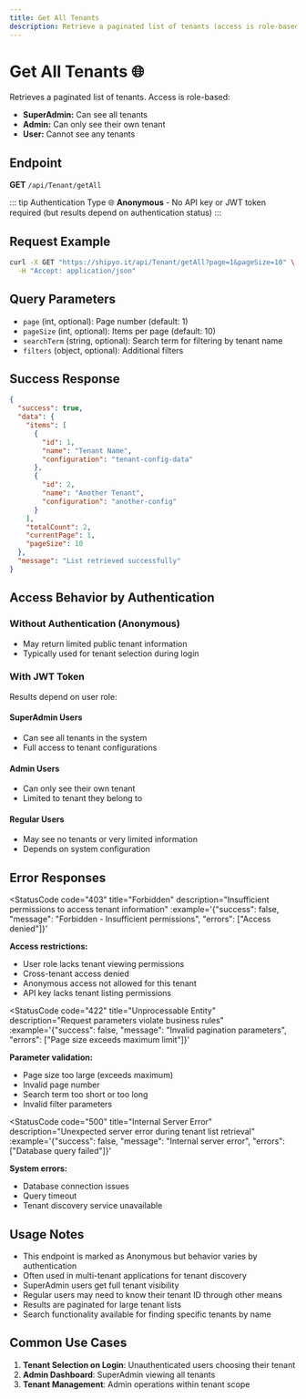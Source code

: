 ```yaml
---
title: Get All Tenants
description: Retrieve a paginated list of tenants (access is role-based)
---
```


# Get All Tenants 🌐

Retrieves a paginated list of tenants. Access is role-based:
- **SuperAdmin:** Can see all tenants
- **Admin:** Can only see their own tenant
- **User:** Cannot see any tenants

## Endpoint
**GET** `/api/Tenant/getAll`

<HeaderBadge 
  type="anonymous" 
  icon="🌐" 
  label="Anonymous"
  :headers="['Accept: application/json']"
/>

::: tip Authentication Type
🌐 **Anonymous** - No API key or JWT token required (but results depend on authentication status)
:::

## Request Example
```bash
curl -X GET "https://shipyo.it/api/Tenant/getAll?page=1&pageSize=10" \
  -H "Accept: application/json"
```

## Query Parameters
- `page` (int, optional): Page number (default: 1)
- `pageSize` (int, optional): Items per page (default: 10)
- `searchTerm` (string, optional): Search term for filtering by tenant name
- `filters` (object, optional): Additional filters

## Success Response
```json
{
  "success": true,
  "data": {
    "items": [
      {
        "id": 1,
        "name": "Tenant Name",
        "configuration": "tenant-config-data"
      },
      {
        "id": 2,
        "name": "Another Tenant",
        "configuration": "another-config"
      }
    ],
    "totalCount": 2,
    "currentPage": 1,
    "pageSize": 10
  },
  "message": "List retrieved successfully"
}
```

## Access Behavior by Authentication

### Without Authentication (Anonymous)
- May return limited public tenant information
- Typically used for tenant selection during login

### With JWT Token
Results depend on user role:

#### SuperAdmin Users
- Can see all tenants in the system
- Full access to tenant configurations

#### Admin Users  
- Can only see their own tenant
- Limited to tenant they belong to

#### Regular Users
- May see no tenants or very limited information
- Depends on system configuration

## Error Responses

<StatusCode 
  code="403" 
  title="Forbidden"
  description="Insufficient permissions to access tenant information"
  :example='{"success": false, "message": "Forbidden - Insufficient permissions", "errors": ["Access denied"]}'
>

**Access restrictions:**
- User role lacks tenant viewing permissions
- Cross-tenant access denied  
- Anonymous access not allowed for this tenant
- API key lacks tenant listing permissions

</StatusCode>

<StatusCode 
  code="422" 
  title="Unprocessable Entity"
  description="Request parameters violate business rules"
  :example='{"success": false, "message": "Invalid pagination parameters", "errors": ["Page size exceeds maximum limit"]}'
>

**Parameter validation:**
- Page size too large (exceeds maximum)
- Invalid page number
- Search term too short or too long
- Invalid filter parameters

</StatusCode>

<StatusCode 
  code="500" 
  title="Internal Server Error"
  description="Unexpected server error during tenant list retrieval"
  :example='{"success": false, "message": "Internal server error", "errors": ["Database query failed"]}'
>

**System errors:**
- Database connection issues
- Query timeout
- Tenant discovery service unavailable

</StatusCode>

## Usage Notes

- This endpoint is marked as Anonymous but behavior varies by authentication
- Often used in multi-tenant applications for tenant discovery
- SuperAdmin users get full tenant visibility
- Regular users may need to know their tenant ID through other means
- Results are paginated for large tenant lists
- Search functionality available for finding specific tenants by name

## Common Use Cases

1. **Tenant Selection on Login**: Unauthenticated users choosing their tenant
2. **Admin Dashboard**: SuperAdmin viewing all tenants
3. **Tenant Management**: Admin operations within tenant scope

